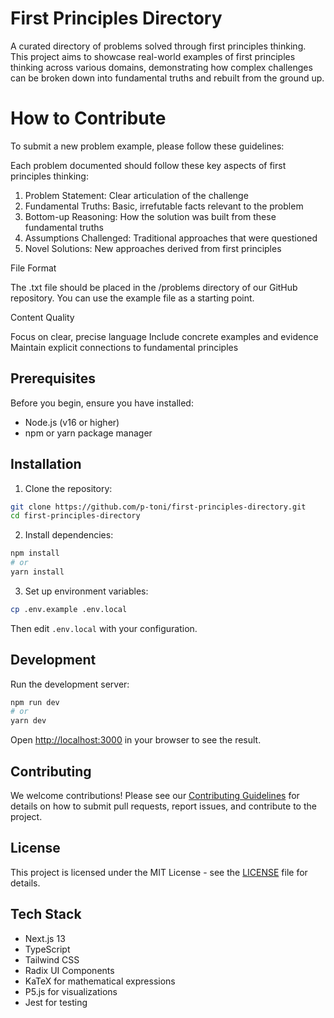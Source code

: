# First Principles Directory

A curated directory of problems solved through first principles thinking. This project aims to showcase real-world examples of first principles thinking across various domains, demonstrating how complex challenges can be broken down into fundamental truths and rebuilt from the ground up.

# How to Contribute

To submit a new problem example, please follow these guidelines:

Each problem documented should follow these key aspects of first principles thinking:

1. Problem Statement: Clear articulation of the challenge
2. Fundamental Truths: Basic, irrefutable facts relevant to the problem
3. Bottom-up Reasoning: How the solution was built from these fundamental truths
4. Assumptions Challenged: Traditional approaches that were questioned
5. Novel Solutions: New approaches derived from first principles

File Format

The .txt file should be placed in the /problems directory
of our GitHub repository. You can use the example file as a starting point.

Content Quality

Focus on clear, precise language
Include concrete examples and evidence
Maintain explicit connections to fundamental principles

## Prerequisites

Before you begin, ensure you have installed:

- Node.js (v16 or higher)
- npm or yarn package manager

## Installation

1. Clone the repository:

```bash
git clone https://github.com/p-toni/first-principles-directory.git
cd first-principles-directory
```

2. Install dependencies:

```bash
npm install
# or
yarn install
```

3. Set up environment variables:

```bash
cp .env.example .env.local
```

Then edit `.env.local` with your configuration.

## Development

Run the development server:

```bash
npm run dev
# or
yarn dev
```

Open [http://localhost:3000](http://localhost:3000) in your browser to see the result.

## Contributing

We welcome contributions! Please see our [Contributing Guidelines](CONTRIBUTING.md) for details on how to submit pull requests, report issues, and contribute to the project.

## License

This project is licensed under the MIT License - see the [LICENSE](LICENSE) file for details.

## Tech Stack

- Next.js 13
- TypeScript
- Tailwind CSS
- Radix UI Components
- KaTeX for mathematical expressions
- P5.js for visualizations
- Jest for testing
